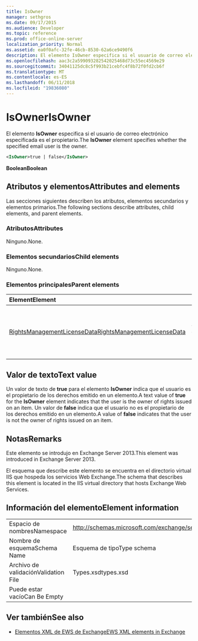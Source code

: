 ```yaml
---
title: IsOwner
manager: sethgros
ms.date: 09/17/2015
ms.audience: Developer
ms.topic: reference
ms.prod: office-online-server
localization_priority: Normal
ms.assetid: ea0f0afc-32fe-46cb-8530-62a6ce9490f6
description: El elemento IsOwner especifica si el usuario de correo electrónico especificada es el propietario.
ms.openlocfilehash: aac3c2a599093282542025468d73c55ec4569e29
ms.sourcegitcommit: 34041125dc8c5f993b21cebfc4f8b72f0fd2cb6f
ms.translationtype: MT
ms.contentlocale: es-ES
ms.lasthandoff: 06/11/2018
ms.locfileid: "19836080"
---
```

# <a name="isowner"></a><span data-ttu-id="15c22-103">IsOwner</span><span class="sxs-lookup"><span data-stu-id="15c22-103">IsOwner</span></span>

<span data-ttu-id="15c22-104">El elemento **IsOwner** especifica si el usuario de correo electrónico especificada es el propietario.</span><span class="sxs-lookup"><span data-stu-id="15c22-104">The **IsOwner** element specifies whether the specified email user is the owner.</span></span> 
  
```XML
<IsOwner>true | false</IsOwner>
```

 <span data-ttu-id="15c22-105">**Boolean**</span><span class="sxs-lookup"><span data-stu-id="15c22-105">**Boolean**</span></span>
## <a name="attributes-and-elements"></a><span data-ttu-id="15c22-106">Atributos y elementos</span><span class="sxs-lookup"><span data-stu-id="15c22-106">Attributes and elements</span></span>

<span data-ttu-id="15c22-107">Las secciones siguientes describen los atributos, elementos secundarios y elementos primarios.</span><span class="sxs-lookup"><span data-stu-id="15c22-107">The following sections describe attributes, child elements, and parent elements.</span></span>
  
### <a name="attributes"></a><span data-ttu-id="15c22-108">Atributos</span><span class="sxs-lookup"><span data-stu-id="15c22-108">Attributes</span></span>

<span data-ttu-id="15c22-109">Ninguno.</span><span class="sxs-lookup"><span data-stu-id="15c22-109">None.</span></span>
  
### <a name="child-elements"></a><span data-ttu-id="15c22-110">Elementos secundarios</span><span class="sxs-lookup"><span data-stu-id="15c22-110">Child elements</span></span>

<span data-ttu-id="15c22-111">Ninguno.</span><span class="sxs-lookup"><span data-stu-id="15c22-111">None.</span></span>
  
### <a name="parent-elements"></a><span data-ttu-id="15c22-112">Elementos principales</span><span class="sxs-lookup"><span data-stu-id="15c22-112">Parent elements</span></span>

|<span data-ttu-id="15c22-113">**Element**</span><span class="sxs-lookup"><span data-stu-id="15c22-113">**Element**</span></span>|<span data-ttu-id="15c22-114">**Descripción**</span><span class="sxs-lookup"><span data-stu-id="15c22-114">**Description**</span></span>|
|:-----|:-----|
|[<span data-ttu-id="15c22-115">RightsManagementLicenseData</span><span class="sxs-lookup"><span data-stu-id="15c22-115">RightsManagementLicenseData</span></span>](rightsmanagementlicensedata.md) <br/> |<span data-ttu-id="15c22-116">Especifica información sobre la licencia de administración de derechos.</span><span class="sxs-lookup"><span data-stu-id="15c22-116">Specifies information about the rights management license.</span></span>  <br/> |
   
## <a name="text-value"></a><span data-ttu-id="15c22-117">Valor de texto</span><span class="sxs-lookup"><span data-stu-id="15c22-117">Text value</span></span>

<span data-ttu-id="15c22-118">Un valor de texto de **true** para el elemento **IsOwner** indica que el usuario es el propietario de los derechos emitido en un elemento.</span><span class="sxs-lookup"><span data-stu-id="15c22-118">A text value of **true** for the **IsOwner** element indicates that the user is the owner of rights issued on an item.</span></span> <span data-ttu-id="15c22-119">Un valor de **false** indica que el usuario no es el propietario de los derechos emitido en un elemento.</span><span class="sxs-lookup"><span data-stu-id="15c22-119">A value of **false** indicates that the user is not the owner of rights issued on an item.</span></span> 
  
## <a name="remarks"></a><span data-ttu-id="15c22-120">Notas</span><span class="sxs-lookup"><span data-stu-id="15c22-120">Remarks</span></span>

<span data-ttu-id="15c22-121">Este elemento se introdujo en Exchange Server 2013.</span><span class="sxs-lookup"><span data-stu-id="15c22-121">This element was introduced in Exchange Server 2013.</span></span>
  
<span data-ttu-id="15c22-122">El esquema que describe este elemento se encuentra en el directorio virtual IIS que hospeda los servicios Web Exchange.</span><span class="sxs-lookup"><span data-stu-id="15c22-122">The schema that describes this element is located in the IIS virtual directory that hosts Exchange Web Services.</span></span>
  
## <a name="element-information"></a><span data-ttu-id="15c22-123">Información del elemento</span><span class="sxs-lookup"><span data-stu-id="15c22-123">Element information</span></span>

|||
|:-----|:-----|
|<span data-ttu-id="15c22-124">Espacio de nombres</span><span class="sxs-lookup"><span data-stu-id="15c22-124">Namespace</span></span>  <br/> |http://schemas.microsoft.com/exchange/services/2006/types  <br/> |
|<span data-ttu-id="15c22-125">Nombre de esquema</span><span class="sxs-lookup"><span data-stu-id="15c22-125">Schema Name</span></span>  <br/> |<span data-ttu-id="15c22-126">Esquema de tipo</span><span class="sxs-lookup"><span data-stu-id="15c22-126">Type schema</span></span>  <br/> |
|<span data-ttu-id="15c22-127">Archivo de validación</span><span class="sxs-lookup"><span data-stu-id="15c22-127">Validation File</span></span>  <br/> |<span data-ttu-id="15c22-128">Types.xsd</span><span class="sxs-lookup"><span data-stu-id="15c22-128">types.xsd</span></span>  <br/> |
|<span data-ttu-id="15c22-129">Puede estar vacío</span><span class="sxs-lookup"><span data-stu-id="15c22-129">Can Be Empty</span></span>  <br/> ||
   
## <a name="see-also"></a><span data-ttu-id="15c22-130">Ver también</span><span class="sxs-lookup"><span data-stu-id="15c22-130">See also</span></span>



- [<span data-ttu-id="15c22-131">Elementos XML de EWS de Exchange</span><span class="sxs-lookup"><span data-stu-id="15c22-131">EWS XML elements in Exchange</span></span>](ews-xml-elements-in-exchange.md)

